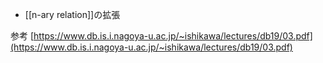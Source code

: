 - [[n-ary relation]]の拡張


参考
[https://www.db.is.i.nagoya-u.ac.jp/~ishikawa/lectures/db19/03.pdf](https://www.db.is.i.nagoya-u.ac.jp/~ishikawa/lectures/db19/03.pdf)
